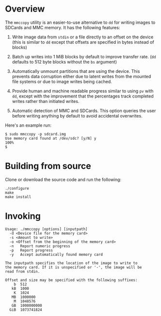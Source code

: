 # Overview

The `mmccopy` utility is an easier-to-use alternative to `dd` for
writing images to SDCards and MMC memory. It has the following
features:

  1. Write image data from `stdin` or a file directly to an offset on
  the device (this is similar to `dd` except that offsets are
  specified in bytes instead of blocks)

  2. Batch up writes into 1 MiB blocks by default to improve transfer
  rate. (`dd` defaults to 512 byte blocks without the `bs` argument)

  3. Automatically unmount partitions that are using the device. This
  prevents data corruption either due to latent writes from the
  mounted file systems or due to image writes being cached.

  4. Provide human and machine readable progress similar to using `pv`
  with `dd`, except with the improvement that the percentages track
  completed writes rather than initiated writes.

  5. Automatic detection of MMC and SDCards. This option queries the
  user before writing anything by default to avoid accidental
  overwrites.

Here's an example run:

    $ sudo mmccopy -p sdcard.img
    Use memory card found at /dev/sdc? [y/N] y
    100%
    $

# Building from source

Clone or download the source code and run the following:

    ./configure
    make
    make install

# Invoking

    Usage: ./mmccopy [options] [inputpath]
      -d <Device file for the memory card>
      -s <Amount to write>
      -o <Offset from the beginning of the memory card>
      -n   Report numeric progress
      -p   Report progress
      -y   Accept automatically found memory card

    The inputpath specifies the location of the image to write to
    the memory card. If it is unspecified or '-', the image will be
    read from stdin.

    Offset and size may be specified with the following suffixes:
        b  512
       kB  1000
        K  1024
       MB  1000000
        M  1048576
       GB  1000000000
      GiB  1073741824
